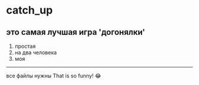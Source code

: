 # catch_up
**это самая лучшая игра 'догонялки'**
---
1. простая
2. на два человека
3. моя
---
все файлы нужны
That is so funny! :joy:
